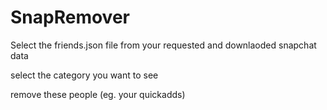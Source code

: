 # SnapRemover
Select the friends.json file from your requested and downlaoded snapchat data

select the category you want to see

remove these people (eg. your quickadds)
